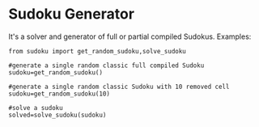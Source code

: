 # Sudoku Generator
It's a solver and generator of full or partial compiled Sudokus.
Examples:
```
from sudoku import get_random_sudoku,solve_sudoku

#generate a single random classic full compiled Sudoku
sudoku=get_random_sudoku()

#generate a single random classic Sudoku with 10 removed cell
sudoku=get_random_sudoku(10)

#solve a sudoku
solved=solve_sudoku(sudoku)
```

